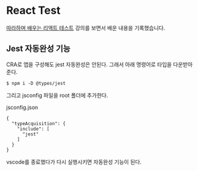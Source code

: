 # React Test

[따라하며 배우는 리액트 테스트](https://www.inflearn.com/course/%EB%94%B0%EB%9D%BC%ED%95%98%EB%8A%94-%EB%A6%AC%EC%95%A1%ED%8A%B8-%ED%85%8C%EC%8A%A4%ED%8A%B8/dashboard) 강의를 보면서 배운 내용을 기록했습니다.

## Jest 자동완성 기능

CRA로 앱을 구성해도 jest 자동완성은 안된다. 그래서 아래 명령어로 타입을 다운받아준다.

```
$ npm i -D @types/jest
```

그리고 jsconfig 파일을 root 폴더에 추가한다.

jsconfig.json
```
{
  "typeAcquisition": {
    "include": [
      "jest"
    ]
  }
}
```

vscode를 종료했다가 다시 실행시키면 자동완성 기능이 된다.
